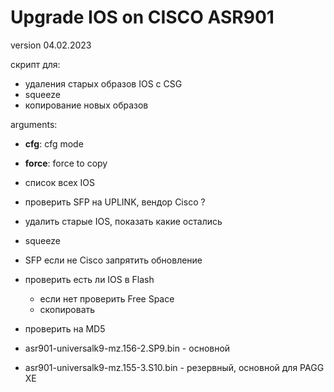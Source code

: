 # Upgrade IOS on CISCO ASR901
version 04.02.2023

скрипт для:
- удаления старых образов IOS с CSG
- squeeze
- копирование новых образов

arguments:

- **cfg**: cfg mode
- **force**: force to copy


- список всех IOS
- проверить SFP на UPLINK, вендор Cisco ?
- удалить старые IOS, показать какие остались
- squeeze
- SFP если не Cisco запрятить обновление
- проверить есть ли IOS в Flash
    - если нет проверить Free Space
    - скопировать
- проверить на MD5
- asr901-universalk9-mz.156-2.SP9.bin - основной
- asr901-universalk9-mz.155-3.S10.bin - резервный, основной для PAGG XE
